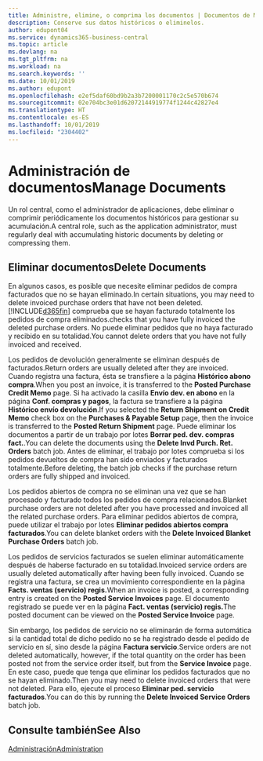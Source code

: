 ```yaml
---
title: Administre, elimine, o comprima los documentos | Documentos de Microsoft
description: Conserve sus datos históricos o eliminelos.
author: edupont04
ms.service: dynamics365-business-central
ms.topic: article
ms.devlang: na
ms.tgt_pltfrm: na
ms.workload: na
ms.search.keywords: ''
ms.date: 10/01/2019
ms.author: edupont
ms.openlocfilehash: e2ef5daf60bd9b2a3b7200001170c2c5e570b674
ms.sourcegitcommit: 02e704bc3e01d62072144919774f1244c42827e4
ms.translationtype: HT
ms.contentlocale: es-ES
ms.lasthandoff: 10/01/2019
ms.locfileid: "2304402"
---
```

# <a name="manage-documents"></a><span data-ttu-id="0a9d0-103">Administración de documentos</span><span class="sxs-lookup"><span data-stu-id="0a9d0-103">Manage Documents</span></span>
<span data-ttu-id="0a9d0-104">Un rol central, como el administrador de aplicaciones, debe eliminar o comprimir periódicamente los documentos históricos para gestionar su acumulación.</span><span class="sxs-lookup"><span data-stu-id="0a9d0-104">A central role, such as the application administrator, must regularly deal with accumulating historic documents by deleting or compressing them.</span></span>  

## <a name="delete-documents"></a><span data-ttu-id="0a9d0-105">Eliminar documentos</span><span class="sxs-lookup"><span data-stu-id="0a9d0-105">Delete Documents</span></span>
<span data-ttu-id="0a9d0-106">En algunos casos, es posible que necesite eliminar pedidos de compra facturados que no se hayan eliminado.</span><span class="sxs-lookup"><span data-stu-id="0a9d0-106">In certain situations, you may need to delete invoiced purchase orders that have not been deleted.</span></span> [!INCLUDE[d365fin](includes/d365fin_md.md)] <span data-ttu-id="0a9d0-107">comprueba que se hayan facturado totalmente los pedidos de compra eliminados.</span><span class="sxs-lookup"><span data-stu-id="0a9d0-107">checks that you have fully invoiced the deleted purchase orders.</span></span> <span data-ttu-id="0a9d0-108">No puede eliminar pedidos que no haya facturado y recibido en su totalidad.</span><span class="sxs-lookup"><span data-stu-id="0a9d0-108">You cannot delete orders that you have not fully invoiced and received.</span></span>  

<span data-ttu-id="0a9d0-109">Los pedidos de devolución generalmente se eliminan después de facturados.</span><span class="sxs-lookup"><span data-stu-id="0a9d0-109">Return orders are usually deleted after they are invoiced.</span></span> <span data-ttu-id="0a9d0-110">Cuando registra una factura, ésta se transfiere a la página **Histórico abono compra**.</span><span class="sxs-lookup"><span data-stu-id="0a9d0-110">When you post an invoice, it is transferred to the **Posted Purchase Credit Memo** page.</span></span> <span data-ttu-id="0a9d0-111">Si ha activado la casilla **Envío dev. en abono** en la página **Conf. compras y pagos**, la factura se transfiere a la página **Histórico envío devolución**.</span><span class="sxs-lookup"><span data-stu-id="0a9d0-111">If you selected the **Return Shipment on Credit Memo** check box on the **Purchases & Payable Setup** page, then the invoice is transferred to the **Posted Return Shipment** page.</span></span> <span data-ttu-id="0a9d0-112">Puede eliminar los documentos a partir de un trabajo por lotes **Borrar ped. dev. compras fact.**.</span><span class="sxs-lookup"><span data-stu-id="0a9d0-112">You can delete the documents using the **Delete Invd Purch. Ret. Orders** batch job.</span></span> <span data-ttu-id="0a9d0-113">Antes de eliminar, el trabajo por lotes comprueba si los pedidos devueltos de compra han sido enviados y facturados totalmente.</span><span class="sxs-lookup"><span data-stu-id="0a9d0-113">Before deleting, the batch job checks if the purchase return orders are fully shipped and invoiced.</span></span>  

<span data-ttu-id="0a9d0-114">Los pedidos abiertos de compra no se eliminan una vez que se han procesado y facturado todos los pedidos de compra relacionados.</span><span class="sxs-lookup"><span data-stu-id="0a9d0-114">Blanket purchase orders are not deleted after you have processed and invoiced all the related purchase orders.</span></span> <span data-ttu-id="0a9d0-115">Para eliminar pedidos abiertos de compra, puede utilizar el trabajo por lotes **Eliminar pedidos abiertos compra facturados**.</span><span class="sxs-lookup"><span data-stu-id="0a9d0-115">You can delete blanket orders with the **Delete Invoiced Blanket Purchase Orders** batch job.</span></span>  

<span data-ttu-id="0a9d0-116">Los pedidos de servicios facturados se suelen eliminar automáticamente después de haberse facturado en su totalidad.</span><span class="sxs-lookup"><span data-stu-id="0a9d0-116">Invoiced service orders are usually deleted automatically after having been fully invoiced.</span></span> <span data-ttu-id="0a9d0-117">Cuando se registra una factura, se crea un movimiento correspondiente en la página **Facts. ventas (servicio) regis.**</span><span class="sxs-lookup"><span data-stu-id="0a9d0-117">When an invoice is posted, a corresponding entry is created on the **Posted Service Invoices** page.</span></span> <span data-ttu-id="0a9d0-118">El documento registrado se puede ver en la página **Fact. ventas (servicio) regis.**</span><span class="sxs-lookup"><span data-stu-id="0a9d0-118">The posted document can be viewed on the **Posted Service Invoice** page.</span></span>  

<span data-ttu-id="0a9d0-119">Sin embargo, los pedidos de servicio no se eliminarán de forma automática si la cantidad total de dicho pedido no se ha registrado desde el pedido de servicio en sí, sino desde la página **Factura servicio**.</span><span class="sxs-lookup"><span data-stu-id="0a9d0-119">Service orders are not deleted automatically, however, if the total quantity on the order has been posted not from the service order itself, but from the **Service Invoice** page.</span></span> <span data-ttu-id="0a9d0-120">En este caso, puede que tenga que eliminar los pedidos facturados que no se hayan eliminado.</span><span class="sxs-lookup"><span data-stu-id="0a9d0-120">Then you may need to delete invoiced orders that were not deleted.</span></span> <span data-ttu-id="0a9d0-121">Para ello, ejecute el proceso **Eliminar ped. servicio facturados**.</span><span class="sxs-lookup"><span data-stu-id="0a9d0-121">You can do this by running the **Delete Invoiced Service Orders** batch job.</span></span>  

## <a name="see-also"></a><span data-ttu-id="0a9d0-122">Consulte también</span><span class="sxs-lookup"><span data-stu-id="0a9d0-122">See Also</span></span>  
[<span data-ttu-id="0a9d0-123">Administración</span><span class="sxs-lookup"><span data-stu-id="0a9d0-123">Administration</span></span>](admin-setup-and-administration.md)  

